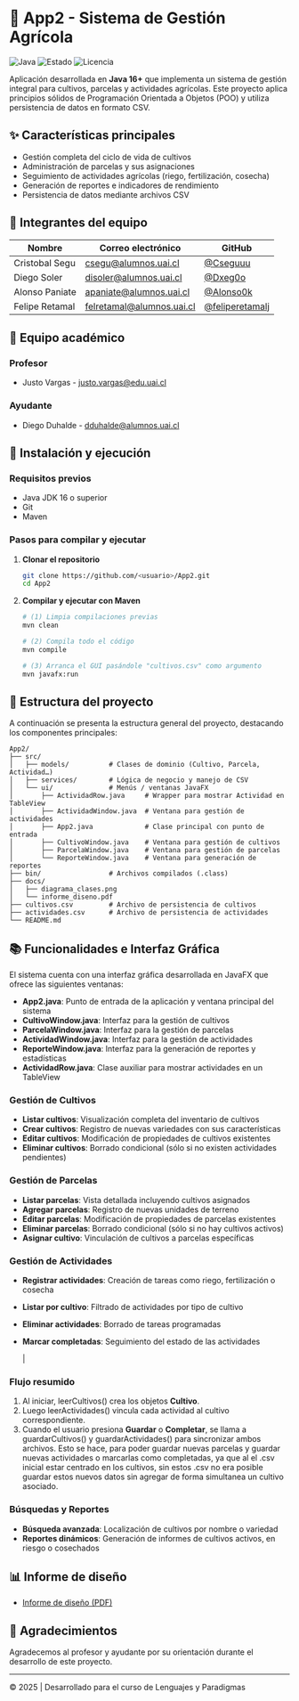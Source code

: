 # 🌱 App2 - Sistema de Gestión Agrícola

![Java](https://img.shields.io/badge/Java-16%2B-orange)
![Estado](https://img.shields.io/badge/Estado-En%20Desarrollo-green)
![Licencia](https://img.shields.io/badge/Licencia-MIT-blue)

Aplicación desarrollada en **Java 16+** que implementa un sistema de gestión integral para cultivos, parcelas y actividades agrícolas. Este proyecto aplica principios sólidos de Programación Orientada a Objetos (POO) y utiliza persistencia de datos en formato CSV.

## ✨ Características principales

- Gestión completa del ciclo de vida de cultivos
- Administración de parcelas y sus asignaciones
- Seguimiento de actividades agrícolas (riego, fertilización, cosecha)
- Generación de reportes e indicadores de rendimiento
- Persistencia de datos mediante archivos CSV

## 👥 Integrantes del equipo

| Nombre         | Correo electrónico        | GitHub                                               |
| -------------- | ------------------------- | ---------------------------------------------------- |
| Cristobal Segu | csegu@alumnos.uai.cl      | [@Cseguuu](https://github.com/usuario)               |
| Diego Soler    | disoler@alumnos.uai.cl    | [@Dxeg0o](https://github.com/Dxeg0o)                 |
| Alonso Paniate | apaniate@alumnos.uai.cl   | [@Alonso0k](https://github.com/Alonso0k)             |
| Felipe Retamal | felretamal@alumnos.uai.cl | [@feliperetamalj](https://github.com/feliperetamalj) |

## 📝 Equipo académico

### Profesor

- Justo Vargas - [justo.vargas@edu.uai.cl](mailto:justo.vargas@edu.uai.cl)

### Ayudante

- Diego Duhalde - [dduhalde@alumnos.uai.cl](mailto:dduhalde@alumnos.uai.cl)

## 🚀 Instalación y ejecución

### Requisitos previos

- Java JDK 16 o superior
- Git
- Maven

### Pasos para compilar y ejecutar

1. **Clonar el repositorio**

   ```bash
   git clone https://github.com/<usuario>/App2.git
   cd App2
   ```

2. **Compilar y ejecutar con Maven**

   ```bash
   # (1) Limpia compilaciones previas
   mvn clean

   # (2) Compila todo el código
   mvn compile

   # (3) Arranca el GUI pasándole "cultivos.csv" como argumento
   mvn javafx:run
   ```

## 📂 Estructura del proyecto

A continuación se presenta la estructura general del proyecto, destacando los componentes principales:

```
App2/
├── src/
│   ├── models/          # Clases de dominio (Cultivo, Parcela, Actividad…)
│   ├── services/        # Lógica de negocio y manejo de CSV
│   └── ui/              # Menús / ventanas JavaFX
│       ├── ActividadRow.java     # Wrapper para mostrar Actividad en TableView
│       ├── ActividadWindow.java  # Ventana para gestión de actividades
│       ├── App2.java             # Clase principal con punto de entrada
│       ├── CultivoWindow.java    # Ventana para gestión de cultivos
│       ├── ParcelaWindow.java    # Ventana para gestión de parcelas
│       └── ReporteWindow.java    # Ventana para generación de reportes
├── bin/                 # Archivos compilados (.class)
├── docs/
│   ├── diagrama_clases.png
│   └── informe_diseno.pdf
├── cultivos.csv         # Archivo de persistencia de cultivos
├── actividades.csv      # Archivo de persistencia de actividades
└── README.md
```

## 📚 Funcionalidades e Interfaz Gráfica

El sistema cuenta con una interfaz gráfica desarrollada en JavaFX que ofrece las siguientes ventanas:

- **App2.java**: Punto de entrada de la aplicación y ventana principal del sistema
- **CultivoWindow.java**: Interfaz para la gestión de cultivos
- **ParcelaWindow.java**: Interfaz para la gestión de parcelas
- **ActividadWindow.java**: Interfaz para la gestión de actividades
- **ReporteWindow.java**: Interfaz para la generación de reportes y estadísticas
- **ActividadRow.java**: Clase auxiliar para mostrar actividades en un TableView

### Gestión de Cultivos

- **Listar cultivos**: Visualización completa del inventario de cultivos
- **Crear cultivos**: Registro de nuevas variedades con sus características
- **Editar cultivos**: Modificación de propiedades de cultivos existentes
- **Eliminar cultivos**: Borrado condicional (sólo si no existen actividades pendientes)

### Gestión de Parcelas

- **Listar parcelas**: Vista detallada incluyendo cultivos asignados
- **Agregar parcelas**: Registro de nuevas unidades de terreno
- **Editar parcelas**: Modificación de propiedades de parcelas existentes
- **Eliminar parcelas**: Borrado condicional (sólo si no hay cultivos activos)
- **Asignar cultivo**: Vinculación de cultivos a parcelas específicas

### Gestión de Actividades

- **Registrar actividades**: Creación de tareas como riego, fertilización o cosecha
- **Listar por cultivo**: Filtrado de actividades por tipo de cultivo
- **Eliminar actividades**: Borrado de tareas programadas
- **Marcar completadas**: Seguimiento del estado de las actividades

  |

### Flujo resumido

1. Al iniciar, leerCultivos() crea los objetos **Cultivo**.
2. Luego leerActividades() vincula cada actividad al cultivo correspondiente.
3. Cuando el usuario presiona **Guardar** o **Completar**, se llama a guardarCultivos() y guardarActividades() para sincronizar ambos archivos.
   Esto se hace, para poder guardar nuevas parcelas y guardar nuevas actividades o marcarlas como completadas, ya que al el .csv inicial estar centrado en los cultivos, sin estos .csv no era posible guardar estos nuevos datos sin agregar de forma simultanea un cultivo asociado.

### Búsquedas y Reportes

- **Búsqueda avanzada**: Localización de cultivos por nombre o variedad
- **Reportes dinámicos**: Generación de informes de cultivos activos, en riesgo o cosechados

## 📊 Informe de diseño

- [Informe de diseño (PDF)](docs/informe_diseno.pdf)

## 🙏 Agradecimientos

Agradecemos al profesor y ayudante por su orientación durante el desarrollo de este proyecto.

---

© 2025 | Desarrollado para el curso de Lenguajes y Paradigmas

